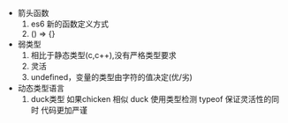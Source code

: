 - 箭头函数
  1. es6 新的函数定义方式
  2. () => {}
- 弱类型
  1. 相比于静态类型(c,c++),没有严格类型要求
  2. 灵活 
  3.  undefined，变量的类型由字符的值决定(优/劣)
- 动态类型语言 
  1. duck类型 如果chicken 相似 duck 使用类型检测 typeof 保证灵活性的同时 代码更加严谨  